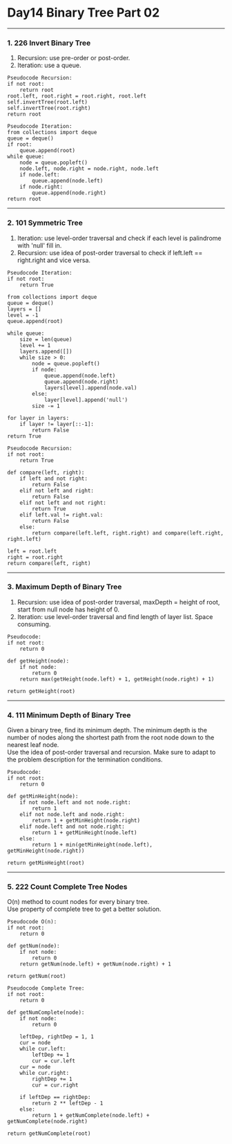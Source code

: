 # Day14 Binary Tree Part 02

---

### 1. 226 Invert Binary Tree
1. Recursion: use pre-order or post-order.  
2. Iteration: use a queue.  

```
Pseudocode Recursion:
if not root:
    return root
root.left, root.right = root.right, root.left
self.invertTree(root.left)
self.invertTree(root.right)
return root

Pseudocode Iteration:
from collections import deque
queue = deque()
if root:
    queue.append(root)
while queue:
    node = queue.popleft()
    node.left, node.right = node.right, node.left
    if node.left:
        queue.append(node.left)
    if node.right:
        queue.append(node.right)
return root
```

---

### 2. 101 Symmetric Tree
1. Iteration: use level-order traversal and check if each level is palindrome with 'null' fill in.  
2. Recursion: use idea of post-order traversal to check if left.left == right.right and vice versa.  

```
Pseudocode Iteration:
if not root:
    return True

from collections import deque
queue = deque()
layers = []
level = -1
queue.append(root)

while queue:
    size = len(queue)
    level += 1
    layers.append([])
    while size > 0:
        node = queue.popleft()
        if node:
            queue.append(node.left)
            queue.append(node.right)
            layers[level].append(node.val)
        else:
            layer[level].append('null')
        size -= 1

for layer in layers:
    if layer != layer[::-1]:
        return False
return True

Pseudocode Recursion:
if not root:
    return True

def compare(left, right):
    if left and not right:
        return False
    elif not left and right:
        return False
    elif not left and not right:
        return True
    elif left.val != right.val:
        return False
    else:
        return compare(left.left, right.right) and compare(left.right, right.left)

left = root.left
right = root.right
return compare(left, right)
```

---

### 3. Maximum Depth of Binary Tree
1. Recursion: use idea of post-order traversal, maxDepth = height of root, start from null node has height of 0.  
2. Iteration: use level-order traversal and find length of layer list. Space consuming.  

```
Pseudocode:
if not root:
    return 0

def getHeight(node):
    if not node:
        return 0
    return max(getHeight(node.left) + 1, getHeight(node.right) + 1)

return getHeight(root)
```

---

### 4. 111 Minimum Depth of Binary Tree
Given a binary tree, find its minimum depth. The minimum depth is the number of nodes along the shortest path from the root node down to the nearest leaf node.  
Use the idea of post-order traversal and recursion. Make sure to adapt to the problem description for the termination conditions.  

```
Pseudocode:
if not root:
    return 0

def getMinHeight(node):
    if not node.left and not node.right:
        return 1
    elif not node.left and node.right:
        return 1 + getMinHeight(node.right)
    elif node.left and not node.right:
        return 1 + getMinHeight(node.left)
    else:
        return 1 + min(getMinHeight(node.left), getMinHeight(node.right))

return getMinHeight(root)
```

---

### 5. 222 Count Complete Tree Nodes
O(n) method to count nodes for every binary tree.  
Use property of complete tree to get a better solution.  

```
Pseudocode O(n):
if not root:
    return 0

def getNum(node):
    if not node:
        return 0
    return getNum(node.left) + getNum(node.right) + 1

return getNum(root)

Pseudocode Complete Tree:
if not root:
    return 0

def getNumComplete(node):
    if not node:
        return 0
    
    leftDep, rightDep = 1, 1
    cur = node
    while cur.left:
        leftDep += 1
        cur = cur.left
    cur = node
    while cur.right:
        rightDep += 1
        cur = cur.right
    
    if leftDep == rightDep:
        return 2 ** leftDep - 1
    else:
        return 1 + getNumComplete(node.left) + getNumComplete(node.right)

return getNumComplete(root)
```
